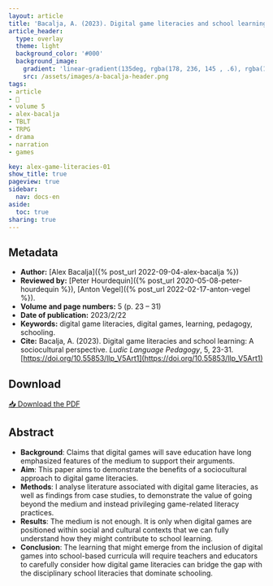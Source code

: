 ```yaml
---
layout: article
title: 'Bacalja, A. (2023). Digital game literacies and school learning: A sociocultural perspective'
article_header:
  type: overlay
  theme: light
  background_color: '#000'
  background_image:
    gradient: 'linear-gradient(135deg, rgba(178, 236, 145 , .6), rgba(147, 81, 182, .6))'
    src: /assets/images/a-bacalja-header.png
tags:
- article
- 📔
- volume 5
- alex-bacalja
- TBLT
- TRPG
- drama
- narration
- games

key: alex-game-literacies-01
show_title: true
pageview: true
sidebar:
  nav: docs-en
aside:
  toc: true
sharing: true
---
```


<meta name="citation_title" content="Digital game literacies and school learning: A sociocultural perspective">
<meta name="citation_author" content="Bacalja, Alex">
<meta name="citation_publication_date" content="2023/02/22">
<meta name="citation_journal_title" content="Ludic Language Pedagogy">
<meta name="citation_volume" content="5">
<meta name="citation_firstpage" content="23">
<meta name="citation_lastpage" content="31">
<meta name="citation_pdf_url" content="http://www.llpjournal.org/assets/publication-pdfs/Bacalja_PartOne.pdf">

<!--more-->

## Metadata

- **Author:** [Alex Bacalja]({% post_url 2022-09-04-alex-bacalja %})
- **Reviewed by:** [Peter Hourdequin]({% post_url 2020-05-08-peter-hourdequin %}), [Anton Vegel]({% post_url 2022-02-17-anton-vegel %}).
- **Volume and page numbers:** 5 (p. 23 – 31)
- **Date of publication:** 2023/2/22
- **Keywords:** digital game literacies, digital games, learning, pedagogy, schooling.
- **Cite:** Bacalja, A. (2023). Digital game literacies and school learning: A sociocultural perspective. *Ludic Language Pedagogy*, 5, 23-31. [https://doi.org/10.55853/llp_V5Art1](https://doi.org/10.55853/llp_V5Art1)

## Download

<a class="button button--action button--rounded button--lg" href="/assets/publication-pdfs/Bacalja_PartOne.pdf"><i class="fas fa-file-download"></i> 📥 Download the PDF </a>

## Abstract

- **Background**: Claims that digital games will save education have long emphasized features of the medium to support their arguments.
- **Aim**: This paper aims to demonstrate the benefits of a sociocultural approach to digital game literacies.
- **Methods**: I analyse literature associated with digital game literacies, as well as findings from case studies, to demonstrate the value of going beyond the medium and instead privileging game-related literacy practices.
- **Results**: The medium is not enough. It is only when digital games are positioned within social and cultural contexts that we can fully understand how they might contribute to school learning.
- **Conclusion**: The learning that might emerge from the inclusion of digital games into school-based curricula will require teachers and educators to carefully consider how digital game literacies can bridge the gap with the disciplinary school literacies that dominate schooling.

